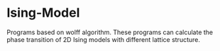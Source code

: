 # Ising-Model
Programs based on wolff algorithm. These programs can calculate the phase transition of 2D Ising models with different lattice structure.
